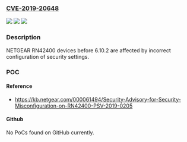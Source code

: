 ### [CVE-2019-20648](https://cve.mitre.org/cgi-bin/cvename.cgi?name=CVE-2019-20648)
![](https://img.shields.io/static/v1?label=Product&message=n%2Fa&color=blue)
![](https://img.shields.io/static/v1?label=Version&message=n%2Fa&color=blue)
![](https://img.shields.io/static/v1?label=Vulnerability&message=n%2Fa&color=brighgreen)

### Description

NETGEAR RN42400 devices before 6.10.2 are affected by incorrect configuration of security settings.

### POC

#### Reference
- https://kb.netgear.com/000061494/Security-Advisory-for-Security-Misconfiguration-on-RN42400-PSV-2019-0205

#### Github
No PoCs found on GitHub currently.

